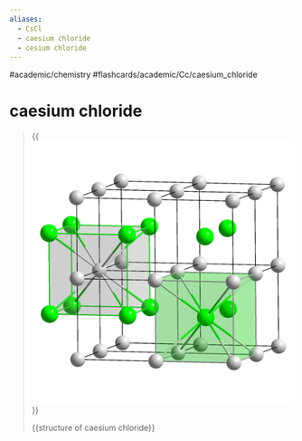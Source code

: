 ```yaml
---
aliases:
  - CsCl
  - caesium chloride
  - cesium chloride
---
```


#academic/chemistry #flashcards/academic/Cc/caesium_chloride

# caesium chloride

> {{![CsCl polyhedra](../attachments/CsCl%20polyhedra.png)}}
>
> {{structure of caesium chloride}}
